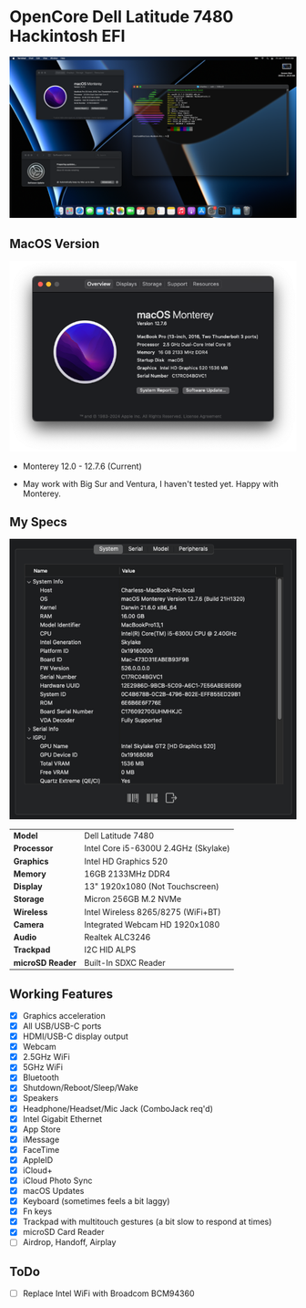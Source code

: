 # OpenCore Dell Latitude 7480 Hackintosh EFI

![Dell 7480 Hackintosh](images/screenshot.png)

## MacOS Version

![About My Mac](images/about.png)

-  Monterey 12.0 - 12.7.6 (Current)

*  May work with Big Sur and Ventura, I haven't tested yet. Happy with Monterey.

## My Specs

![github/cdanesi Hackintosh Specs](images/specs.png)

|                    |                                      |
| ------------------ | ------------------------------------ |
| **Model**          | Dell Latitude 7480                   |
| **Processor**      | Intel Core i5-6300U 2.4GHz (Skylake) |
| **Graphics**       | Intel HD Graphics 520                |
| **Memory**         | 16GB 2133MHz DDR4                    |
| **Display**        | 13" 1920x1080 (Not Touchscreen)      |
| **Storage**        | Micron 256GB M.2 NVMe                |
| **Wireless**       | Intel Wireless 8265/8275 (WiFi+BT)   |
| **Camera**         | Integrated Webcam HD 1920x1080       |
| **Audio**          | Realtek ALC3246                      |
| **Trackpad**       | I2C HID ALPS                         |
| **microSD Reader** | Built-In SDXC Reader                 |

## Working Features

-  [x] Graphics acceleration
-  [x] All USB/USB-C ports
-  [x] HDMI/USB-C display output
-  [x] Webcam
-  [x] 2.5GHz WiFi
-  [x] 5GHz WiFi
-  [x] Bluetooth
-  [x] Shutdown/Reboot/Sleep/Wake
-  [x] Speakers
-  [x] Headphone/Headset/Mic Jack (ComboJack req'd)
-  [x] Intel Gigabit Ethernet
-  [x] App Store
-  [x] iMessage
-  [x] FaceTime
-  [x] AppleID
-  [x] iCloud+
-  [x] iCloud Photo Sync
-  [x] macOS Updates
-  [x] Keyboard (sometimes feels a bit laggy)
-  [x] Fn keys
-  [x] Trackpad with multitouch gestures (a bit slow to respond at times)
-  [x] microSD Card Reader
-  [ ] Airdrop, Handoff, Airplay

## ToDo

-  [ ] Replace Intel WiFi with Broadcom BCM94360

